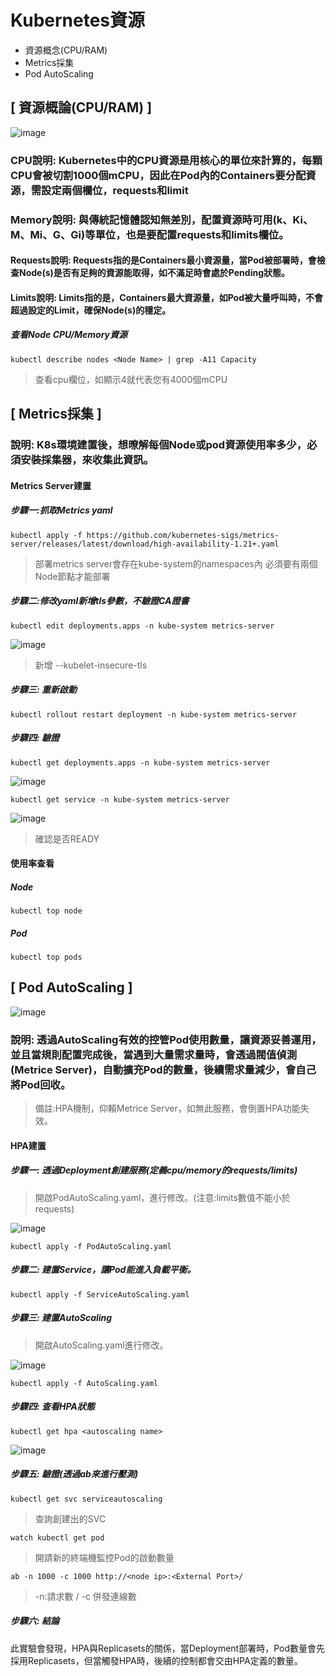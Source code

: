# Kubernetes資源
* 資源概念(CPU/RAM)
* Metrics採集
* Pod AutoScaling
## [ 資源概論(CPU/RAM) ]
![image](https://user-images.githubusercontent.com/39659664/224649798-1442e483-7f14-49a0-8692-be66d845cd00.png)
### CPU說明: Kubernetes中的CPU資源是用核心的單位來計算的，每顆CPU會被切割1000個mCPU，因此在Pod內的Containers要分配資源，需設定兩個欄位，requests和limit
### Memory說明: 與傳統記憶體認知無差別，配置資源時可用(k、Ki、M、Mi、G、Gi)等單位，也是要配置requests和limits欄位。
#### Requests說明: Requests指的是Containers最小資源量，當Pod被部署時，會檢查Node(s)是否有足夠的資源能取得，如不滿足時會處於Pending狀態。
#### Limits說明: Limits指的是，Containers最大資源量，如Pod被大量呼叫時，不會超過設定的Limit，確保Node(s)的穩定。
##### 查看Node CPU/Memory資源
    kubectl describe nodes <Node Name> | grep -A11 Capacity
> 查看cpu欄位，如顯示4就代表您有4000個mCPU
## [ Metrics採集 ]
### 說明: K8s環境建置後，想暸解每個Node或pod資源使用率多少，必須安裝採集器，來收集此資訊。
#### Metrics Server建置
##### 步驟一:抓取Metrics yaml
    kubectl apply -f https://github.com/kubernetes-sigs/metrics-server/releases/latest/download/high-availability-1.21+.yaml
> 部署metrics server會存在kube-system的namespaces內
> 必須要有兩個Node節點才能部署
##### 步驟二:修改yaml新增tls參數，不驗證CA證書
    kubectl edit deployments.apps -n kube-system metrics-server
![image](https://user-images.githubusercontent.com/39659664/224663352-adcc7054-66db-48a1-b847-93d9a191101e.png)
> 新增 --kubelet-insecure-tls
##### 步驟三: 重新啟動
    kubectl rollout restart deployment -n kube-system metrics-server
##### 步驟四: 驗證
    kubectl get deployments.apps -n kube-system metrics-server
![image](https://user-images.githubusercontent.com/39659664/224880162-902da9d7-efd4-4726-b7be-fa9a7a60efd1.png)

    kubectl get service -n kube-system metrics-server
![image](https://user-images.githubusercontent.com/39659664/224880505-b425e900-ddc9-4ee8-a78e-9b8faa4aa253.png)
> 確認是否READY
#### 使用率查看
##### Node
    kubectl top node
##### Pod
    kubectl top pods
## [ Pod AutoScaling ]
![image](https://user-images.githubusercontent.com/39659664/224660612-84ec2739-4c5a-4a15-96fb-0c31ec69250d.png)
### 說明: 透過AutoScaling有效的控管Pod使用數量，讓資源妥善運用，並且當規則配置完成後，當遇到大量需求量時，會透過閥值偵測(Metrice Server)，自動擴充Pod的數量，後續需求量減少，會自己將Pod回收。
> 備註:HPA機制，仰賴Metrice Server，如無此服務，會倒置HPA功能失效。
#### HPA建置
##### 步驟一: 透過Deployment創建服務(定義cpu/memory的requests/limits)
> 開啟PodAutoScaling.yaml，進行修改。(注意:limits數值不能小於requests)

![image](https://user-images.githubusercontent.com/39659664/224886976-160e13c8-a673-404b-8941-6ce0564a91d5.png)

    kubectl apply -f PodAutoScaling.yaml
##### 步驟二: 建置Service，讓Pod能進入負載平衡。
    kubectl apply -f ServiceAutoScaling.yaml
##### 步驟三: 建置AutoScaling
> 開啟AutoScaling.yaml進行修改。

![image](https://user-images.githubusercontent.com/39659664/224888623-ebcddd37-1515-4848-ad45-71db06650266.png)

    kubectl apply -f AutoScaling.yaml
##### 步驟四: 查看HPA狀態    
    kubectl get hpa <autoscaling name>
![image](https://user-images.githubusercontent.com/39659664/224889367-fa216698-79dd-4d51-9c3f-ed82509f650d.png)
##### 步驟五: 驗證(透過ab來進行壓測)
    kubectl get svc serviceautoscaling
> 查詢創建出的SVC

    watch kubectl get pod
> 開請新的終端機監控Pod的啟動數量

    ab -n 1000 -c 1000 http://<node ip>:<External Port>/
> -n:請求數 / -c 併發連線數
##### 步驟六: 結論
此實驗會發現，HPA與Replicasets的關係，當Deployment部署時，Pod數量會先採用Replicasets，但當觸發HPA時，後續的控制都會交由HPA定義的數量。
